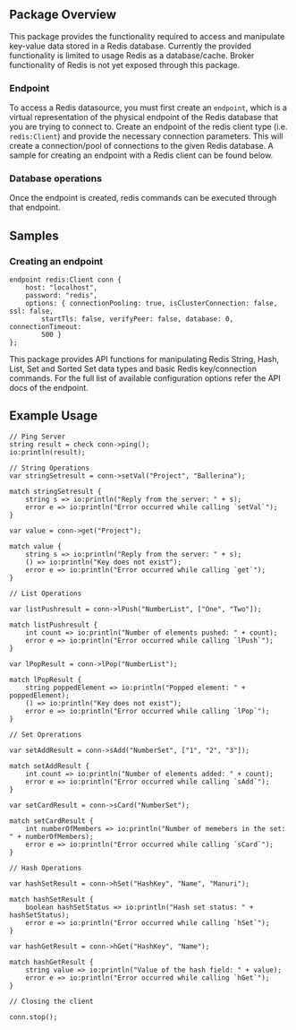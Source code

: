 ## Package Overview

This package provides the functionality required to access and manipulate key-value data stored in a Redis database.
Currently the provided functionality is limited to usage Redis as a database/cache. Broker functionality of Redis is
not yet exposed through this package.

### Endpoint

To access a Redis datasource, you must first create an `endpoint`, which is a virtual representation of the physical
endpoint of the Redis database that you are trying to connect to. Create an endpoint of the redis client type
(i.e. `redis:Client`) and provide the necessary connection parameters. This will create a connection/pool of
connections to the given Redis database. A sample for creating an endpoint with a Redis client can be found
below.

### Database operations

Once the endpoint is created, redis commands can be executed through that endpoint.

## Samples

### Creating an endpoint

```ballerina
endpoint redis:Client conn {
    host: "localhost",
    password: "redis",
    options: { connectionPooling: true, isClusterConnection: false, ssl: false,
        startTls: false, verifyPeer: false, database: 0, connectionTimeout: 
        500 }
};
```

This package provides API functions for manipulating Redis String, Hash, List, Set and Sorted Set data types and
basic Redis key/connection commands. For the full list of available configuration options refer the API docs of the
endpoint.

## Example Usage
```ballerina
// Ping Server
string result = check conn->ping();
io:println(result);

// String Operations
var stringSetresult = conn->setVal("Project", "Ballerina");

match stringSetresult {
    string s => io:println("Reply from the server: " + s);
    error e => io:println("Error occurred while calling `setVal`");
}

var value = conn->get("Project");

match value {
	string s => io:println("Reply from the server: " + s);
	() => io:println("Key does not exist");
	error e => io:println("Error occurred while calling `get`");
}

// List Operations

var listPushresult = conn->lPush("NumberList", ["One", "Two"]);

match listPushresult {
	int count => io:println("Number of elements pushed: " + count);
	error e => io:println("Error occurred while calling `lPush`");
}

var lPopResult = conn->lPop("NumberList");

match lPopResult {
	string poppedElement => io:println("Popped element: " + poppedElement);
	() => io:println("Key does not exist");
	error e => io:println("Error occurred while calling `lPop`");
}

// Set Oprerations

var setAddResult = conn->sAdd("NumberSet", ["1", "2", "3"]);

match setAddResult {
	int count => io:println("Number of elements added: " + count);
	error e => io:println("Error occurred while calling `sAdd`");
}

var setCardResult = conn->sCard("NumberSet");

match setCardResult {
	int numberOfMembers => io:println("Number of memebers in the set: " + numberOfMembers);
	error e => io:println("Error occurred while calling `sCard`");
}

// Hash Operations

var hashSetResult = conn->hSet("HashKey", "Name", "Manuri");

match hashSetResult {
	boolean hashSetStatus => io:println("Hash set status: " + hashSetStatus);
	error e => io:println("Error occurred while calling `hSet`");
}

var hashGetResult = conn->hGet("HashKey", "Name");

match hashGetResult {
	string value => io:println("Value of the hash field: " + value);
	error e => io:println("Error occurred while calling `hGet`");
}

// Closing the client

conn.stop();
```
